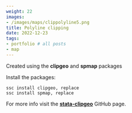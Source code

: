 ```yaml
---
weight: 22
images:
- /images/maps/clippolyline5.png
title: Polyline clipping
date: 2022-12-23
tags:
- portfolio # all posts
- map
---
```


Created using the **clipgeo** and **spmap** packages

Install the packages:

```
ssc install clipgeo, replace
ssc install spmap, replace
```

For more info visit the [**stata-clipgeo**][def] GitHub page.

[def]: https://github.com/asjadnaqvi/stata-clipgeo
